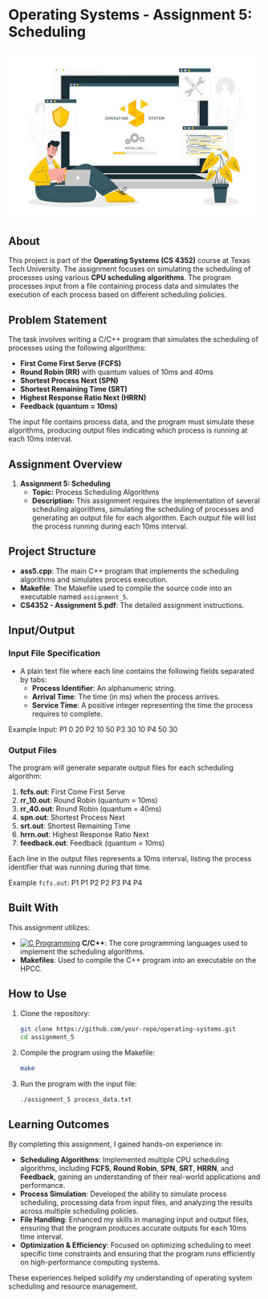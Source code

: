 # Operating Systems - Assignment 5: Scheduling
![Image](https://github.com/Dhruvbam/Operating-Systems/blob/main/Images/ass5.jpg)

## About
This project is part of the **Operating Systems (CS 4352)** course at Texas Tech University. The assignment focuses on simulating the scheduling of processes using various **CPU scheduling algorithms**. The program processes input from a file containing process data and simulates the execution of each process based on different scheduling policies.

## Problem Statement
The task involves writing a C/C++ program that simulates the scheduling of processes using the following algorithms:
- **First Come First Serve (FCFS)**
- **Round Robin (RR)** with quantum values of 10ms and 40ms
- **Shortest Process Next (SPN)**
- **Shortest Remaining Time (SRT)**
- **Highest Response Ratio Next (HRRN)**
- **Feedback (quantum = 10ms)**

The input file contains process data, and the program must simulate these algorithms, producing output files indicating which process is running at each 10ms interval.

## Assignment Overview

1. **Assignment 5: Scheduling**
   - **Topic:** Process Scheduling Algorithms
   - **Description:** This assignment requires the implementation of several scheduling algorithms, simulating the scheduling of processes and generating an output file for each algorithm. Each output file will list the process running during each 10ms interval.

## Project Structure
- **ass5.cpp**: The main C++ program that implements the scheduling algorithms and simulates process execution.
- **Makefile**: The Makefile used to compile the source code into an executable named `assignment_5`.
- **CS4352 - Assignment 5.pdf**: The detailed assignment instructions.

## Input/Output
### Input File Specification
- A plain text file where each line contains the following fields separated by tabs:
  - **Process Identifier**: An alphanumeric string.
  - **Arrival Time**: The time (in ms) when the process arrives.
  - **Service Time**: A positive integer representing the time the process requires to complete.

Example Input: P1 0 20 P2 10 50 P3 30 10 P4 50 30

### Output Files
The program will generate separate output files for each scheduling algorithm:
1. **fcfs.out**: First Come First Serve
2. **rr_10.out**: Round Robin (quantum = 10ms)
3. **rr_40.out**: Round Robin (quantum = 40ms)
4. **spn.out**: Shortest Process Next
5. **srt.out**: Shortest Remaining Time
6. **hrrn.out**: Highest Response Ratio Next
7. **feedback.out**: Feedback (quantum = 10ms)

Each line in the output files represents a 10ms interval, listing the process identifier that was running during that time.

Example `fcfs.out`: P1 P1 P2 P2 P3 P4 P4


## Built With
This assignment utilizes:
- <a href="https://en.wikipedia.org/wiki/C_(programming_language)" target="_blank" rel="noreferrer"><img src="https://img.shields.io/badge/C-00599C?style=for-the-badge&logo=c&logoColor=white" width="36" height="36" alt="C Programming" /></a> **C/C++**: The core programming languages used to implement the scheduling algorithms.
- **Makefiles**: Used to compile the C++ program into an executable on the HPCC.

## How to Use
1. Clone the repository:
    ```bash
    git clone https://github.com/your-repo/operating-systems.git
    cd assignment_5
    ```
2. Compile the program using the Makefile:
    ```bash
    make
    ```
3. Run the program with the input file:
    ```bash
    ./assignment_5 process_data.txt
    ```

## Learning Outcomes
By completing this assignment, I gained hands-on experience in:

- **Scheduling Algorithms**: Implemented multiple CPU scheduling algorithms, including **FCFS**, **Round Robin**, **SPN**, **SRT**, **HRRN**, and **Feedback**, gaining an understanding of their real-world applications and performance.
- **Process Simulation**: Developed the ability to simulate process scheduling, processing data from input files, and analyzing the results across multiple scheduling policies.
- **File Handling**: Enhanced my skills in managing input and output files, ensuring that the program produces accurate outputs for each 10ms time interval.
- **Optimization & Efficiency**: Focused on optimizing scheduling to meet specific time constraints and ensuring that the program runs efficiently on high-performance computing systems.

These experiences helped solidify my understanding of operating system scheduling and resource management.

